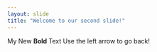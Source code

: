 ```yaml
---
layout: slide
title: "Welcome to our second slide!"
---
```

My New **Bold** Text
Use the left arrow to go back!